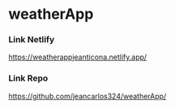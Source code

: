 # weatherApp
### Link Netlify
https://weatherappjeanticona.netlify.app/
### Link Repo
https://github.com/jeancarlos324/weatherApp/
